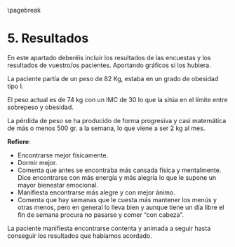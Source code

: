 \pagebreak

# 5. Resultados

En este apartado deberéis incluir los resultados de las encuestas y los resultados de vuestro/os pacientes. Aportando gráficos si los hubiera.


La paciente partía de un peso de 82 Kg, estaba en un grado de obesidad tipo I. 

El peso actual es de 74 kg con un IMC de 30 lo que la sitúa en el límite entre sobrepeso y obesidad. 

La pérdida de peso se ha producido de forma progresiva y casi matemática de más o menos 500 gr. a la semana, lo que viene a ser 2 kg al mes. 

**Refiere**: 

- Encontrarse mejor físicamente.  
- Dormir mejor.  
- Comenta que antes se encontraba más cansada física y mentalmente. Dice encontrarse con más energía y más alegría lo que le supone un mayor bienestar emocional.  
- Manifiesta encontrarse más alegre y con mejor ánimo.  
- Comenta que hay semanas que le cuesta más mantener los menús y otras menos, pero en general lo lleva bien y aunque tiene un día libre el fin de semana procura no pasarse y comer “con cabeza”.  

La paciente manifiesta encontrarse contenta y animada a seguir hasta conseguir los resultados que habíamos acordado.
